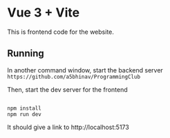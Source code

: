 # Vue 3 + Vite

This is frontend code for the website.

## Running


In another command window, start the backend server `https://github.com/a5bhinav/ProgrammingClub`

Then, start the dev server for the frontend

```

npm install
npm run dev

```

It should give a link to http://localhost:5173